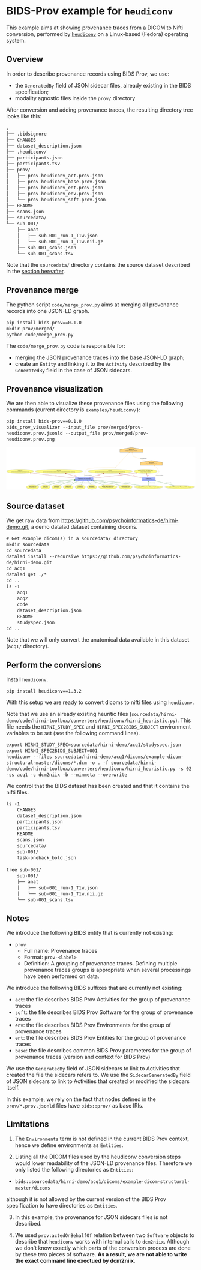 # BIDS-Prov example for `heudiconv`

This example aims at showing provenance traces from a DICOM to Nifti conversion, performed by [`heudiconv`](https://heudiconv.readthedocs.io/en/latest/) on a Linux-based (Fedora) operating system.

## Overview

In order to describe provenance records using BIDS Prov, we use:

* the `GeneratedBy` field of JSON sidecar files, already existing in the BIDS specification;
* modality agnostic files inside the `prov/` directory

After conversion and adding provenance traces, the resulting directory tree looks like this:

```
.
├── .bidsignore
├── CHANGES
├── dataset_description.json
├── .heudiconv/
├── participants.json
├── participants.tsv
├── prov/
│   ├── prov-heudiconv_act.prov.json
│   ├── prov-heudiconv_base.prov.json
│   ├── prov-heudiconv_ent.prov.json
│   ├── prov-heudiconv_env.prov.json
│   └── prov-heudiconv_soft.prov.json
├── README
├── scans.json
├── sourcedata/
└── sub-001/
    ├── anat
    │   ├── sub-001_run-1_T1w.json
    │   └── sub-001_run-1_T1w.nii.gz
    ├── sub-001_scans.json
    └── sub-001_scans.tsv
```

Note that the `sourcedata/` directory contains the source dataset described in the [section hereafter](#source-dataset).

## Provenance merge

The python script `code/merge_prov.py` aims at merging all provenance records into one JSON-LD graph.

```shell
pip install bids-prov==0.1.0
mkdir prov/merged/
python code/merge_prov.py
```

The `code/merge_prov.py` code is responsible for:
* merging the JSON provenance traces into the base JSON-LD graph;
* create an `Entity` and linking it to the `Activity` described by the `GeneratedBy` field in the case of JSON sidecars.

## Provenance visualization

We are then able to visualize these provenance files using the following commands (current directory is `examples/heudiconv/`):

```shell
pip install bids-prov==0.1.0
bids_prov_visualizer --input_file prov/merged/prov-heudiconv.prov.jsonld --output_file prov/merged/prov-heudiconv.prov.png
```

![](/examples/heudiconv/prov/merged/prov-heudiconv.prov.png)

## Source dataset

We get raw data from https://github.com/psychoinformatics-de/hirni-demo.git, a demo datalad dataset containing dicoms.

```shell
# Get example dicom(s) in a sourcedata/ directory
mkdir sourcedata
cd sourcedata
datalad install --recursive https://github.com/psychoinformatics-de/hirni-demo.git
cd acq1
datalad get ./*
cd ..
ls -1
    acq1
    acq2
    code
    dataset_description.json
    README
    studyspec.json
cd ..
```

Note that we will only convert the anatomical data available in this dataset (`acq1/` directory).

## Perform the conversions

Install `heudiconv`.

```shell
pip install heudiconv==1.3.2
```
With this setup we are ready to convert dicoms to nifti files using `heudiconv`.

Note that we use an already existing heuritic files (`sourcedata/hirni-demo/code/hirni-toolbox/converters/heudiconv/hirni_heuristic.py`). This file needs the `HIRNI_STUDY_SPEC` and `HIRNI_SPEC2BIDS_SUBJECT` environment variables to be set (see the following command lines).

```shell
export HIRNI_STUDY_SPEC=sourcedata/hirni-demo/acq1/studyspec.json
export HIRNI_SPEC2BIDS_SUBJECT=001
heudiconv --files sourcedata/hirni-demo/acq1/dicoms/example-dicom-structural-master/dicoms/*.dcm -o . -f sourcedata/hirni-demo/code/hirni-toolbox/converters/heudiconv/hirni_heuristic.py -s 02 -ss acq1 -c dcm2niix -b --minmeta --overwrite
```

We control that the BIDS dataset has been created and that it contains the nifti files.

```shell
ls -1
    CHANGES
    dataset_description.json
    participants.json
    participants.tsv
    README
    scans.json
    sourcedata/
    sub-001/
    task-oneback_bold.json

tree sub-001/
    sub-001/
    ├── anat
    │   ├── sub-001_run-1_T1w.json
    │   └── sub-001_run-1_T1w.nii.gz
    └── sub-001_scans.tsv
```

## Notes

We introduce the following BIDS entity that is currently not existing:

* `prov`
    * Full name: Provenance traces
    * Format: `prov-<label>`
    * Definition: A grouping of provenance traces. Defining multiple provenance traces groups is appropriate when several processings have been performed on data.

We introduce the following BIDS suffixes that are currently not existing:

* `act`: the file describes BIDS Prov Activities for the group of provenance traces
* `soft`: the file describes BIDS Prov Software for the group of provenance traces
* `env`: the file describes BIDS Prov Environments for the group of provenance traces
* `ent`: the file describes BIDS Prov Entities for the group of provenance traces
* `base`: the file describes common BIDS Prov parameters for the group of provenance traces (version and context for BIDS Prov)

We use the `GeneratedBy` field of JSON sidecars to link to Activities that created the file the sidecars refers to.
We use the `SidecarGeneratedBy` field of JSON sidecars to link to Activities that created or modified the sidecars itself.

In this example, we rely on the fact that nodes defined in the `prov/*.prov.jsonld` files have `bids::prov/` as base IRIs.

## Limitations

1. The `Environments` term is not defined in the current BIDS Prov context, hence we define environments as `Entities`.

2. Listing all the DICOM files used by the heudiconv conversion steps would lower readability of the JSON-LD provenance files. Therefore we only listed the following directories as `Entities`:
* `bids::sourcedata/hirni-demo/acq1/dicoms/example-dicom-structural-master/dicoms`

although it is not allowed by the current version of the BIDS Prov specification to have directories as `Entities`.

3. In this example, the provenance for JSON sidecars files is not described.

4. We used `prov:actedOnBehalfOf` relation between two `Software` objects to describe that `heudiconv` works with internal calls to `dcm2niix`. Although we don't know exactly which parts of the conversion process are done by these two pieces of software. **As a result, we are not able to write the exact command line exectued by dcm2niix**.
